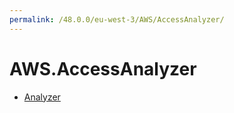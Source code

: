 ```yaml
---
permalink: /48.0.0/eu-west-3/AWS/AccessAnalyzer/
---
```


# AWS.AccessAnalyzer



* [Analyzer](Analyzer.md)